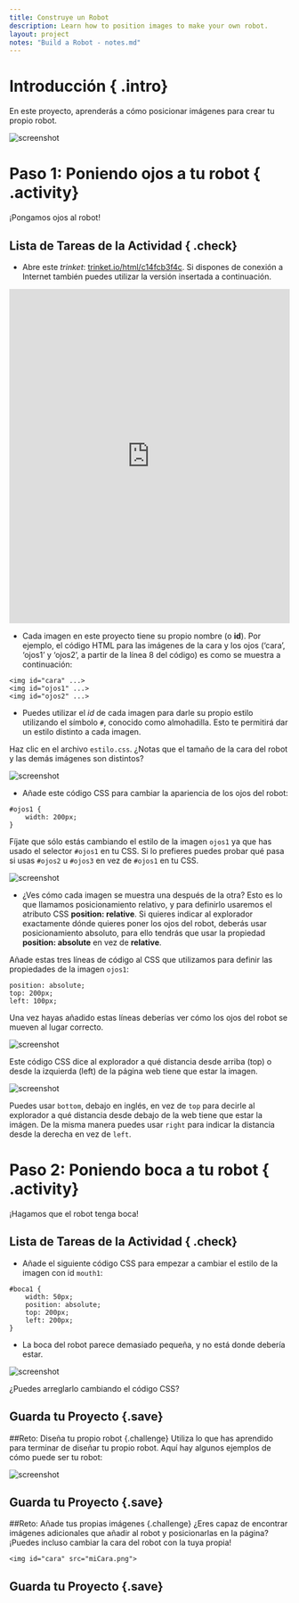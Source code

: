 ```yaml
---
title: Construye un Robot
description: Learn how to position images to make your own robot.
layout: project
notes: "Build a Robot - notes.md"
---
```


# Introducción { .intro}

En este proyecto, aprenderás a cómo posicionar imágenes para crear tu propio robot.

![screenshot](images/robot-final.png)

# Paso 1: Poniendo ojos a tu robot { .activity}

¡Pongamos ojos al robot!

## Lista de Tareas de la Actividad { .check}

+ Abre este *trinket*: <a href="https://trinket.io/html/c14fcb3f4c" target="\_blank">trinket.io/html/c14fcb3f4c</a>. Si dispones de conexión a Internet también puedes utilizar la versión insertada a continuación.

<div class="trinket">
  <iframe src="https://trinket.io/html/c14fcb3f4c" width="100%" height="600" frameborder="0" marginwidth="0" marginheight="0" allowfullscreen>
  </iframe>
</div>

+ Cada imagen en este proyecto tiene su propio nombre (o __id__). Por ejemplo, el código HTML para las imágenes de la cara y los ojos (‘cara’, ‘ojos1’ y ‘ojos2’, a partir de la línea 8 del código) es como se muestra a continuación:

```
<img id="cara" ...>
<img id="ojos1" ...>
<img id="ojos2" ...>
```

+ Puedes utilizar el _id_ de cada imagen para darle su propio estilo utilizando el símbolo `#`, conocido como almohadilla. Esto te permitirá dar un estilo distinto a cada imagen.

Haz clic en el archivo `estilo.css`. ¿Notas que el tamaño de la cara del robot y las demás imágenes son distintos?

![screenshot](images/robot-id.png)

+ Añade este código CSS para cambiar la apariencia de los ojos del robot:

```
#ojos1 {
    width: 200px;
}
```

Fíjate que sólo estás cambiando el estilo de la imagen `ojos1` ya que has usado el selector `#ojos1` en tu CSS. Si lo prefieres puedes probar qué pasa si usas `#ojos2` u `#ojos3` en vez de `#ojos1` en tu CSS.

![screenshot](images/robot-eyes-width.png)

+ ¿Ves cómo cada imagen se muestra una después de la otra? Esto es lo que llamamos posicionamiento relativo, y para definirlo usaremos el atributo CSS __position: relative__. Si quieres indicar al explorador exactamente dónde quieres poner los ojos del robot, deberás usar posicionamiento absoluto, para ello tendrás que usar la propiedad __position: absolute__ en vez de __relative__.

Añade estas tres líneas de código al CSS que utilizamos para definir las propiedades de la imagen `ojos1`:

```
position: absolute;
top: 200px;
left: 100px;
```

Una vez hayas añadido estas líneas deberías ver cómo los ojos del robot se mueven al lugar correcto.

![screenshot](robot-eyes-position.png)

Este código CSS dice al explorador a qué distancia desde arriba (top) o desde la izquierda (left) de la página web tiene que estar la imagen.

![screenshot](images/robot-eyes-position2.png)

Puedes usar `bottom`, debajo en inglés, en vez de `top` para decirle al explorador a qué distancia desde debajo de la web tiene que estar la imágen. De la misma manera puedes usar `right` para indicar la distancia desde la derecha en vez de `left`.

# Paso 2: Poniendo boca a tu robot { .activity}

¡Hagamos que el robot tenga boca!

## Lista de Tareas de la Actividad { .check}

+ Añade el siguiente código CSS para empezar a cambiar el estilo de la imagen con id `mouth1`:

```
#boca1 {
    width: 50px;
    position: absolute;
    top: 200px;
    left: 200px;
}
```

+ La boca del robot parece demasiado pequeña, y no está donde debería estar.

![screenshot](images/robot-mouth.png)

¿Puedes arreglarlo cambiando el código CSS?

## Guarda tu Proyecto {.save}

##Reto: Diseña tu propio robot {.challenge}
Utiliza lo que has aprendido para terminar de diseñar tu propio robot. Aquí hay algunos ejemplos de cómo puede ser tu robot:

![screenshot](images/robot-examples.png)

## Guarda tu Proyecto {.save}

##Reto: Añade tus propias imágenes {.challenge}
¿Eres capaz de encontrar imágenes adicionales que añadir al robot y posicionarlas en la página? ¡Puedes incluso cambiar la cara del robot con la tuya propia!

```
<img id="cara" src="miCara.png">
```

## Guarda tu Proyecto {.save}
